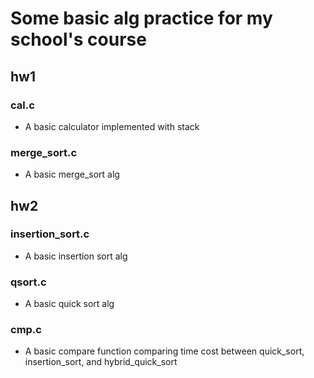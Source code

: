 # Some basic alg practice for my school's course
## hw1
### cal.c
* A basic calculator implemented with stack
### merge_sort.c
* A basic merge_sort alg
## hw2
### insertion_sort.c
* A basic insertion sort alg
### qsort.c
* A basic quick sort alg
### cmp.c
* A basic compare function comparing time cost between quick_sort, insertion_sort, and hybrid_quick_sort
